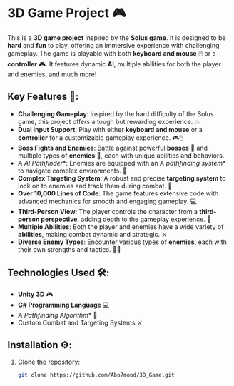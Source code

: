 # 3D Game Project 🎮

This is a **3D game project** inspired by the **Solus game**. It is designed to be **hard** and **fun** to play, offering an immersive experience with challenging gameplay. The game is playable with both **keyboard and mouse** 🖱️ or a **controller** 🎮. It features dynamic **AI**, multiple abilities for both the player and enemies, and much more!

## Key Features 🔑:

- **Challenging Gameplay**: Inspired by the hard difficulty of the Solus game, this project offers a tough but rewarding experience. 💥
- **Dual Input Support**: Play with either **keyboard and mouse** or a **controller** for a customizable gameplay experience. 🎮🖱️
- **Boss Fights and Enemies**: Battle against powerful **bosses** 👹 and multiple types of **enemies** 👾, each with unique abilities and behaviors.
- **A* AI Pathfinder**: Enemies are equipped with an **A* pathfinding system** to navigate complex environments. 🧠
- **Complex Targeting System**: A robust and precise **targeting system** to lock on to enemies and track them during combat. 🎯
- **Over 10,000 Lines of Code**: The game features extensive code with advanced mechanics for smooth and engaging gameplay. 💻
- **Third-Person View**: The player controls the character from a **third-person perspective**, adding depth to the gameplay experience. 👀
- **Multiple Abilities**: Both the player and enemies have a wide variety of **abilities**, making combat dynamic and strategic. ⚔️
- **Diverse Enemy Types**: Encounter various types of **enemies**, each with their own strengths and tactics. 🧟‍♂️

## Technologies Used 🛠️:

- **Unity 3D** 🎮
- **C# Programming Language** 💻
- **A* Pathfinding Algorithm** 🧠
- Custom Combat and Targeting Systems ⚔️

## Installation ⚙️:

1. Clone the repository:

   ```bash
   git clone https://github.com/Abo7mood/3D_Game.git
